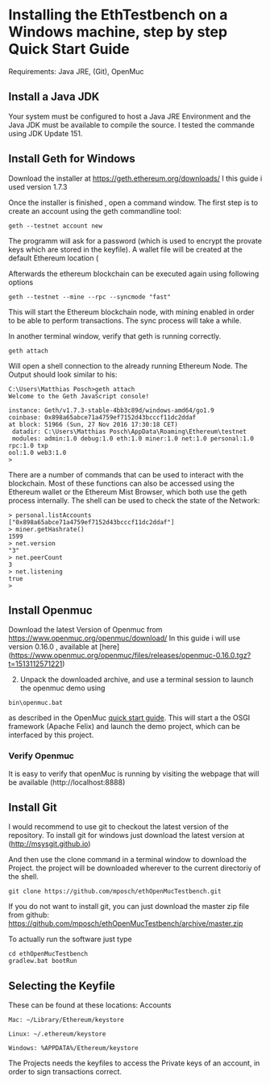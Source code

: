# Installing the EthTestbench on a Windows machine, step by step Quick Start Guide
Requirements: Java JRE, (Git), OpenMuc

## Install a Java JDK
 
Your system must be configured to host a Java JRE Environment and the Java JDK must be available to compile the source. 
I tested the commande using JDK Update 151. 
 


## Install Geth for Windows

Download the installer at https://geth.ethereum.org/downloads/
I this guide i used version 1.7.3

Once the installer is finished , open a command window. The first step is to create an account using the geth commandline tool:
```
geth --testnet account new
```
The programm will ask for a password (which is used to encrypt the provate keys which are stored in the keyfile). A wallet file will be created at the default Ethereum location (

 Afterwards the ethereum blockchain can be executed again using following options
```
geth --testnet --mine --rpc --syncmode "fast"
```
This will start the Ethereum blockchain node, with mining enabled in order to be able to perform transactions. The sync process will take a while. 

In another terminal window, verify that geth is running correctly. 
```
geth attach
```
Will open a shell connection to the already running Ethereum Node. The Output should look similar to his:
```
C:\Users\Matthias Posch>geth attach
Welcome to the Geth JavaScript console!

instance: Geth/v1.7.3-stable-4bb3c89d/windows-amd64/go1.9
coinbase: 0x898a65abce71a4759ef7152d43bcccf11dc2ddaf
at block: 51966 (Sun, 27 Nov 2016 17:30:18 CET)
 datadir: C:\Users\Matthias Posch\AppData\Roaming\Ethereum\testnet
 modules: admin:1.0 debug:1.0 eth:1.0 miner:1.0 net:1.0 personal:1.0 rpc:1.0 txp
ool:1.0 web3:1.0
>
```
There are a number of commands that can be used to interact with the blockchain. Most of these functions can also be accessed using the Ethereum wallet or the Ethereum Mist Browser, which both use the geth process internally. The shell can be used to check the state of the Network:
```
> personal.listAccounts
["0x898a65abce71a4759ef7152d43bcccf11dc2ddaf"]
> miner.getHashrate()
1599
> net.version
"3"
> net.peerCount
3
> net.listening
true
>
```


## Install Openmuc

Download the latest Version of Openmuc from https://www.openmuc.org/openmuc/download/
In this guide i will use version 0.16.0 , available at [here] (https://www.openmuc.org/openmuc/files/releases/openmuc-0.16.0.tgz?t=1513112571221)

2) Unpack the downloaded archive, and use a terminal session to launch the openmuc demo using 
```
bin\openmuc.bat
```
as described in the OpenMuc [quick start guide](https://www.openmuc.org/openmuc/user-guide/#_quick_start). 
This will start a the OSGI framework (Apache Felix) and launch the demo project, which can be interfaced by this project.
### Verify Openmuc
It is easy to verify that openMuc is running by visiting the webpage that will be available (http://localhost:8888)


## Install Git

I would recommend to use git to checkout the latest version of the repository. To install git for windows just download the latest version at (http://msysgit.github.io)

And then use the clone command in a terminal window to download the Project. the project will be downloaded wherever to the current directoriy of the shell. 
```
git clone https://github.com/mposch/ethOpenMucTestbench.git
```
If you do not want to install git, you can just download the master zip file from github: https://github.com/mposch/ethOpenMucTestbench/archive/master.zip

To actually run the software just type
```
cd ethOpenMucTestbench
gradlew.bat bootRun
```
## Selecting the Keyfile

These can be found at these locations:
Accounts

    Mac: ~/Library/Ethereum/keystore

    Linux: ~/.ethereum/keystore

    Windows: %APPDATA%/Ethereum/keystore

The Projects needs the keyfiles to access the Private keys of an account, in order to sign transactions correct. 

